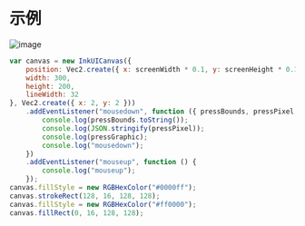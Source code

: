 # 示例
![image](https://github.com/Qck320923/Core-API/assets/152294811/fae1db1d-cab9-4391-bf0a-beafe207be15)

```javascript
var canvas = new InkUICanvas({
    position: Vec2.create({ x: screenWidth * 0.1, y: screenHeight * 0.1 }),
    width: 300,
    height: 200,
    lineWidth: 32
}, Vec2.create({ x: 2, y: 2 }))
    .addEventListener("mousedown", function ({ pressBounds, pressPixel, pressGraphic }) {
        console.log(pressBounds.toString());
        console.log(JSON.stringify(pressPixel));
        console.log(pressGraphic);
        console.log("mousedown");
    })
    .addEventListener("mouseup", function () {
        console.log("mouseup");
    });
canvas.fillStyle = new RGBHexColor("#0000ff");
canvas.strokeRect(128, 16, 128, 128);
canvas.fillStyle = new RGBHexColor("#ff0000");
canvas.fillRect(0, 16, 128, 128);
```
